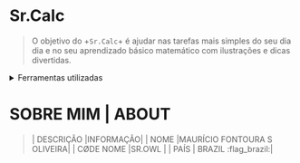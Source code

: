 # Sr.Calc

> O objetivo do +`Sr.Calc`+ é ajudar nas tarefas mais simples do seu dia dia e no seu aprendizado básico matemático com ilustrações e dicas divertidas.


<details>
  <summary> Ferramentas utilizadas </summary>
  
|      | Languages |
|-----:|-----------|
|     1| ELECTRON  |
|     2| JAVASCRIPT|
|     3| HTML      |
|     4| CSS       |
</details>

# SOBRE MIM | ABOUT

> | DESCRIÇÃO |INFORMAÇÃO|
> | NOME      |MAURÍCIO FONTOURA S OLIVEIRA|
> | CØDE NOME |SR.OWL    |
> | PAÍS      | BRAZIL :flag_brazil:|

